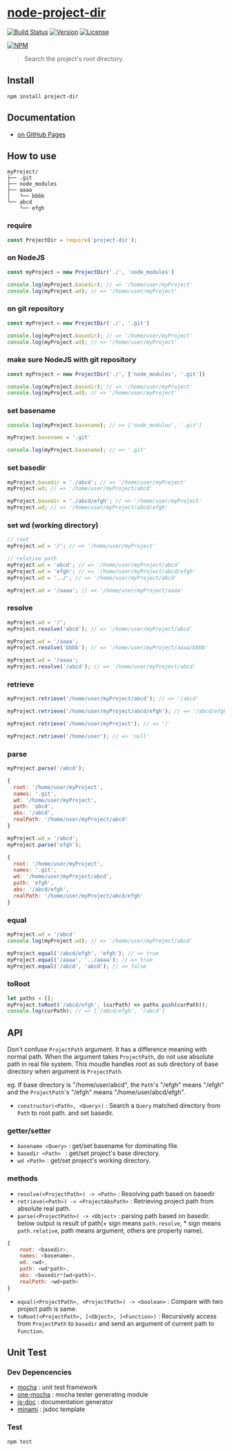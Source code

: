 # [node-project-dir](https://github.com/mrlee23/node-project-dir)

[![Build Status](https://secure.travis-ci.org/mrlee23/node-project-dir.png)](https://travis-ci.org/mrlee23/node-project-dir)
[![Version](https://img.shields.io/npm/v/project-dir.svg)](https://www.npmjs.com/package/project-dir)
[![License](https://img.shields.io/github/license/mrlee23/node-project-dir.svg)](https://github.com/mrlee23/node-project-dir/blob/master/LICENSE)

[![NPM](https://nodei.co/npm/project-dir.png)](https://nodei.co/npm/project-dir/)

>Search the project's root directory.

## Install
```shell
npm install project-dir
```

## Documentation
- [on GitHub Pages](https://mrlee23.github.io/node-project-dir/)

## How to use
```
myProject/
├── .git
├── node_modules
├── aaaa
│   └── bbbb
└── abcd
    └── efgh
```

### require
```javascript
const ProjectDir = require('project-dir');
```

### on NodeJS
```javascript
const myProject = new ProjectDir('./', 'node_modules')

console.log(myProject.basedir); // => '/home/user/myProject'
console.log(myProject.wd); // => '/home/user/myProject'
```

### on git repository
```javascript
const myProject = new ProjectDir('./', '.git')

console.log(myProject.basedir); // => '/home/user/myProject'
console.log(myProject.wd); // => '/home/user/myProject'
```

### make sure NodeJS with git repository
```javascript
const myProject = new ProjectDir('./', ['node_modules', '.git'])

console.log(myProject.basedir); // => '/home/user/myProject'
console.log(myProject.wd); // => '/home/user/myProject'
```

### set basename
```javascript
console.log(myProject.basename); // => ['node_modules', '.git']

myProject.basename = '.git'

console.log(myProject.basename); // => '.git'
```

### set basedir
```javascript
myProject.basedir = './abcd'; // => '/home/user/myProject'
myProject.wd; // => '/home/user/myProject/abcd'

myProject.basedir = './abcd/efgh'; // => '/home/user/myProject'
myProject.wd; // => '/home/user/myProject/abcd/efgh'
```

### set wd (working directory)
```javascript
// root
myProject.wd = '/'; // => '/home/user/myProject'

// relative path
myProject.wd = 'abcd'; // => '/home/user/myProject/abcd'
myProject.wd = 'efgh'; // => '/home/user/myProject/abcd/efgh'
myProject.wd = '../'; // => '/home/user/myProject/abcd'

myProject.wd = '/aaaa'; // => '/home/user/myProject/aaaa'
```

### resolve
```javascript
myProject.wd = '/';
myProject.resolve('abcd'); // => '/home/user/myProject/abcd'

myProject.wd = '/aaaa';
myProject.resolve('bbbb'); // => '/home/user/myProject/aaaa/bbbb'

myProject.wd = '/aaaa';
myProject.resolve('/abcd'); // => '/home/user/myProject/abcd'
```

### retrieve
```javascript
myProject.retrieve('/home/user/myProject/abcd'); // => '/abcd'

myProject.retrieve('/home/user/myProject/abcd/efgh'); // => '/abcd/efgh'

myProject.retrieve('/home/user/myProject'); // => '/'

myProject.retrieve('/home/user'); // => 'null'
```

### parse
```javascript
myProject.parse('/abcd');
```

```javascript
{
  root: '/home/user/myProject',
  names: '.git',
  wd: '/home/user/myProject',
  path: 'abcd',
  abs: '/abcd',
  realPath: '/home/user/myProject/abcd'
}
```

```javascript
myProject.wd = '/abcd';
myProject.parse('efgh');
```

```javascript
{
  root: '/home/user/myProject',
  names: '.git',
  wd: '/home/user/myProject/abcd',
  path: 'efgh',
  abs: '/abcd/efgh',
  realPath: '/home/user/myProject/abcd/efgh'
}
```

### equal
```javascript
myProject.wd = '/abcd'
console.log(myProject.wd); // => '/home/user/myProject/abcd'

myProject.equal('/abcd/efgh', 'efgh'); // => true
myProject.equal('/aaaa', '../aaaa'); // => true
myProject.equal('/abcd', 'abcd'); // => false
```

### toRoot
```javascript
let paths = [];
myProject.toRoot('/abcd/efgh', (curPath) => paths.push(curPath));
console.log(curPath); // => ['/abcd/efgh', '/abcd']
```

## API
Don't confuse `ProjectPath` argument. It has a difference meaning with normal path.
When the argument takes `ProjectPath`, do not use absolute path in real file system.
This moudle handles root as sub directory of base directory when argument is `ProjectPath`.

eg. If base directory is "/home/user/abcd", the `Path`'s "/efgh" means "/efgh" and the `ProjectPath`'s "/efgh" means "/home/user/abcd/efgh".

- `constructor(<Path>, <Query>)` : Search a `Query` matched directory from `Path` to root path. and set basedir.
### getter/setter
- `basename <Query>` : get/set basename for dominating file.
- `basedir <Path> ` : get/set project's base directory.
- `wd <Path>` : get/set project's working directory.

### methods
- `resolve(<ProjectPath>) -> <Path>` : Resolving path based on basedir
- `retrieve(<Path>) -> <ProjectAbsPath>` : Retrieving project path from absolute real path.
- `parse(<ProjectPath>) -> <Object>` : parsing path based on basedir. below output is result of path(+ sign means `path.resolve`, * sign means `path.relative`, path means argument, others are property name).
```javascript
{
	root: <basedir>,
	names: <basename>,
	wd: <wd>,
	path: <wd*path>,
	abs: <basedir*(wd+path)>,
	realPath: <wd+path>
}
```
- `equal(<ProjectPath>, <ProjectPath>) -> <boolean>` : Compare with two project path is same.
- `toRoot(<ProjectPath>, [<Object>, ]<Function>)` : Recursively access from `ProjectPath` to `basedir` and send an argument of current path to `Function`.

## Unit Test
### Dev Depencencies
- [mocha](https://github.com/mochajs/mocha) : unit test framework
- [one-mocha](https://github.com/mrlee23/node-one-mocha) : mocha tester generating module
- [js-doc](https://github.com/jsdoc3/jsdoc) : documentation generator
- [minami](https://github.com/Nijikokun/minami) : jsdoc template

### Test
```shell
npm test
```
